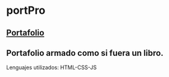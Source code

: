 # portPro

## [Portafolio](https://megagringa.github.io/portPro/index.html)

Portafolio armado como si fuera un libro.
-----------------
Lenguajes utilizados: HTML-CSS-JS
